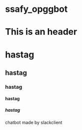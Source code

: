 # ssafy_opggbot

This is an header
=================

# hastag
## hastag
### hastag
#### hastag
##### hastag

> 
chatbot made by slackclient
